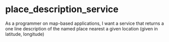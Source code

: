 # place_description_service

As a programmer on map-based applications, I want a service that returns a one line description of the named place nearest a given location (given in latitude, longitude)
